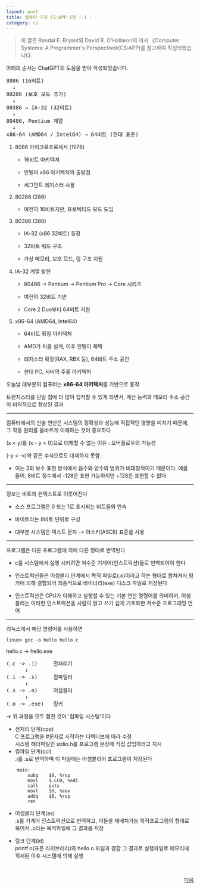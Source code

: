 ```yaml
---
layout: post 
title: 컴퓨터 구조 CS:APP 1장 - 1 -
category: cs
---
```


> 이 글은 Randal E. Bryant와 David R. O’Hallaron의 저서 《Computer Systems: A Programmer's Perspective》(CS:APP)를 참고하여 작성되었습니다.

아래의 순서는 ChatGPT의 도움을 받아 작성되었습니다.

<pre>
8086 (16비트)
  ↓
80286 (보호 모드 추가)
  ↓
80386 → IA-32 (32비트)
  ↓
80486, Pentium 계열
  ↓
x86-64 (AMD64 / Intel64) → 64비트 (현대 표준)
</pre>

1. 8086 마이크로프로세서 (1978)  
    - 16비트 아키텍처

    - 인텔의 x86 아키텍처의 출발점

    - 세그먼트 레지스터 사용

2. 80286 (286)
    - 여전히 16비트지만, 프로텍티드 모드 도입

3. 80386 (386)
    - IA-32 (x86 32비트) 등장

    - 32비트 워드 구조

    - 가상 메모리, 보호 모드, 링 구조 지원

4. IA-32 계열 발전
    - 80486 → Pentium → Pentium Pro → Core 시리즈

    - 여전히 32비트 기반

    - Core 2 Duo부터 64비트 지원

5. x86-64 (AMD64, Intel64)
    - 64비트 확장 아키텍처

    - AMD가 처음 설계, 이후 인텔이 채택

    - 레지스터 확장(RAX, RBX 등), 64비트 주소 공간

    - 현대 PC, 서버의 주류 아키텍처  


오늘날 대부분의 컴퓨터는 **x86-64 아키텍처**를 기반으로 동작

트랜지스터를 단일 칩에 더 많이 집적할 수 있게 되면서, 계산 능력과 메모리 주소 공간이 비약적으로 향상된 결과


---

컴퓨터에서의 산술 연산은 시스템의 정확성과 성능에 직접적인 영향을 미치기 때문에, 그 작동 원리를 올바르게 이해하는 것이 중요하다   

(x < y)를 (x - y < 0)으로 대체할 수 없는 이유 : 오버플로우의 가능성

(-y < -x)와 같은 수식으로도 대체하지 못함 :   
- 이는 2의 보수 표현 방식에서 음수와 양수의 범위가 비대칭적이기 때문이다. 예를 들어, 8비트 정수에서 -128은 표현 가능하지만 +128은 표현할 수 없다.

---

정보는 비트와 컨텍스트로 이루어진다

- 소스 프로그램은 0 또는 1로 표시되는 비트들의 연속

- 바이트라는 8비트 단위로 구성

- 대부분 시스템은 텍스트 문자 -> 아스키(ASCII) 표준을 사용

---

프로그램은 다른 프로그램에 의해 다른 형태로 번역된다

- c를 시스템에서 실행 시키려면 저수준 기계어(인스트럭션)들로 번역되어야 한다

- 인스트럭션들은 어셈블리 단계에서 목적 파일로(.o)이라고 하는 형태로 합쳐져서 링커에 의해 결합되어 최종적으로 바이너리(exe) 디스크 파일로 저장된다

- 인스트럭션은 CPU가 이해하고 실행할 수 있는 기본 연산 명령어를 의미하며, 어셈블리는 이러한 인스트럭션을 사람이 읽고 쓰기 쉽게 기호화한 저수준 프로그래밍 언어  

---

리눅스에서 해당 명령어를 사용하면  

```linux
linux> gcc -o hello hello.c
```

hello.c -> hello.exe

<pre>
(.c -> .i)     전처리기  
      ↓  
(.i -> .s)     컴파일러  
      ↓  
(.s -> .o)     어셈블러  
      ↓  
(.o -> .exe)   링커  
</pre>  

→ 위 과정을 모두 합친 것이 '컴파일 시스템'이다


- 전처리 단계(cpp)  
    C 프로그램을 #문자로 시작하는 디렉티브에 따라 수정  
    시스템 헤더파일인 stdio.h를 프로그램 문장에 직접 삽입하라고 지시  
- 컴파일 단계(ccl)  
    .i를 .s로 번역하며 이 파일에는 어셈블리어 프로그램이 저장된다

```
    main:
        subq    $8, %rsp
        movl    $.LC0, %edi
        call    puts
        movl    $0, %eax
        addq    $8, %rsp
        ret
```

- 어셈블리 단계(as)  
    .s를 기계어 인스트럭션으로 번역하고, 이들을 재배치가능 목적프로그램의 형태로 묶어서 .o라는 목적파일에 그 결과를 저장

- 링크 단계(ld)    
    printf.o(표준 라이브러리)와 hello.o 파일과 결합 그 결과로 실행파일로 메모리에 적재된 이후 시스템에 의해 실행

&nbsp;

<p style="display: flex; justify-content: space-between;">
  <a href="cs-01-01.html"></a>
  <a href="cs-01-02.html">다음</a>
</p>